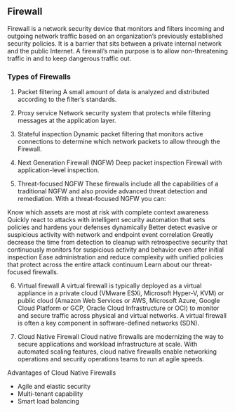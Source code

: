 ## Firewall
Firewall is a network security device that monitors and filters incoming and outgoing network traffic based on an organization’s previously established security policies. It is a barrier that sits between a private internal network and the public Internet. A firewall’s main purpose is to allow non-threatening traffic in and to keep dangerous traffic out.

### Types of Firewalls
1. Packet filtering
A small amount of data is analyzed and distributed according to the filter’s standards.

2. Proxy service
Network security system that protects while filtering messages at the application layer.

3. Stateful inspection
Dynamic packet filtering that monitors active connections to determine which network packets to allow through the Firewall.

4. Next Generation Firewall (NGFW)
Deep packet inspection Firewall with application-level inspection.

5. Threat-focused NGFW
These firewalls include all the capabilities of a traditional NGFW and also provide advanced threat detection and remediation. With a threat-focused NGFW you can:

Know which assets are most at risk with complete context awareness
Quickly react to attacks with intelligent security automation that sets policies and hardens your defenses dynamically
Better detect evasive or suspicious activity with network and endpoint event correlation
Greatly decrease the time from detection to cleanup with retrospective security that continuously monitors for suspicious activity and behavior even after initial inspection
Ease administration and reduce complexity with unified policies that protect across the entire attack continuum
Learn about our threat-focused firewalls.



6. Virtual firewall
A virtual firewall is typically deployed as a virtual appliance in a private cloud (VMware ESXi, Microsoft Hyper-V, KVM) or public cloud (Amazon Web Services or AWS, Microsoft Azure, Google Cloud Platform or GCP, Oracle Cloud Infrastructure or OCI) to monitor and secure traffic across physical and virtual networks. A virtual firewall is often a key component in software-defined networks (SDN).


7. Cloud Native Firewall
Cloud native firewalls are modernizing the way to secure applications and workload infrastructure at scale. With automated scaling features, cloud native firewalls enable networking operations and security operations teams to run at agile speeds.

Advantages of Cloud Native Firewalls

- Agile and elastic security
- Multi-tenant capability
- Smart load balancing

